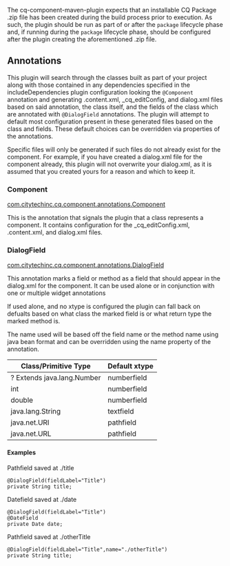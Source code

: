 
The cq-component-maven-plugin expects that an installable CQ Package .zip file has been created during
the build process prior to execution.  As such, the plugin should be run as part of or after the `package`
lifecycle phase and, if running during the `package` lifecycle phase, should be configured after the
plugin creating the aforementioned .zip file.

## Annotations

This plugin will search through the classes built as part of your project along with those contained in any
dependencies specified in the includeDependencies plugin configuration looking the `@Component` annotation and
generating .content.xml, _cq_editConfig, and dialog.xml files based on said annotation, the class itself,
and the fields of the class which are annotated with `@DialogField` annotations.  The plugin will attempt to
default most configuration present in these generated files based on the class and fields.  These default
choices can be overridden via properties of the annotations.

Specific files will only be generated if such files do not already exist for the component.  For example,
if you have created a dialog.xml file for the component already, this plugin will not overwrite your dialog.xml,
as it is assumed that you created yours for a reason and which to keep it.

### Component
[com.citytechinc.cq.component.annotations.Component](apidocs/com/citytechinc/cq/component/annotations/Component.html)

This is the annotation that signals the plugin that a class represents a component.  It contains configuration for the _cq_editConfig.xml, .content.xml, and dialog.xml files.

### DialogField
[com.citytechinc.cq.component.annotations.DialogField](apidocs/com/citytechinc/cq/component/annotations/DialogField.html)

This annotation marks a field or method as a field that should appear in the dialog.xml for the component.  It can be used alone or in conjunction with
one or multiple widget annotations

If used alone, and no xtype is configured the plugin can fall back on defualts based on what class the marked field is or what return type the marked method is.

The name used will be based off the field name or the method name using java bean format and can be overridden using the name property of the annotation.

<table class="table table-striped break-words-table">
	<thead>
		<tr>
			<th>Class/Primitive Type</th>
			<th>Default xtype</th>
		</tr>
	</thead>
	<tbody>
		<tr>
			<td>? Extends java.lang.Number</td>
			<td>numberfield</td>
		</tr>
		<tr>
			<td>int</td>
			<td>numberfield</td>
		</tr>
		<tr>
			<td>double</td>
			<td>numberfield</td>
		</tr>
		<tr>
			<td>java.lang.String</td>
			<td>textfield</td>
		</tr>
		<tr>
			<td>java.net.URI</td>
			<td>pathfield</td>
		</tr>
		<tr>
			<td>java.net.URL</td>
			<td>pathfield</td>
		</tr>
	</tbody>
</table>

#### Examples
Pathfield saved at ./title

	@DialogField(fieldLabel="Title")
	private String title;

Datefield saved at ./date

	@DialogField(fieldLabel="Title")
	@DateField
	private Date date;


Pathfield saved at ./otherTitle

	@DialogField(fieldLabel="Title",name="./otherTitle")
	private String title;



